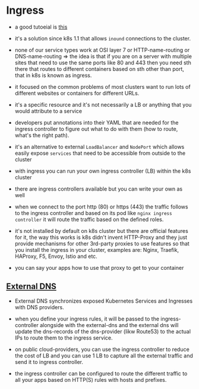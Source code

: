# Ingress

- a good tutoeial is [this](https://www.getambassador.io/docs/edge-stack/latest/topics/concepts/kubernetes-network-architecture/)

- it's a solution since k8s 1.1 that allows `inound` connections to the cluster.

- none of our service types work at OSI layer 7 or HTTP-name-routing or DNS-name-routing => the idea is that if you are on a server with multiple sites that need to use the same ports like 80 and 443 then you need sth there that routes to different containers based on sth other than port, that in k8s is known as ingress.

- it focused on the common problems of most clusters want to run lots of different websites or containers for different URLs.

- it's a specific resource and it's not necessarily a LB or anything that you would attribute to a service

- developers put annotations into their YAML that are needed for the ingress controller to figure out what to do with them (how to route, what's the right path).

- it's an alternative to external `LoadBalancer` and `NodePort` which allows easily expose `services` that need to be accessible from outside to the cluster

- with ingress you can run your own ingress controller (LB) within the k8s cluster

- there are ingress controllers available but you can write your own as well

- when we connect to the port http (80) or https (443) the traffic follows to the ingress controller and based on its pod like `nginx ingress controller` it will route the traffic based on the defined roles.

- it's not installed by default on k8s cluster but there are official features for it, the way this works is k8s didn't invent HTTP-Proxy and they just provide mechanisms for other 3rd-party proxies to use features so that you install the ingress in your cluster, examples are: Nginx, Traefik, HAProxy, F5, Envoy, Istio and etc.

- you can say your apps how to use that proxy to get to your container

## [External DNS](https://github.com/kubernetes-sigs/external-dns)

- External DNS synchronizes exposed Kubernetes Services and Ingresses with DNS providers.

- when you define your ingress rules, it will be passed to the ingress-controller alongside with the external-dns and the external dns will update the dns-records of the dns-provider (likw Route53) to the actual IPs to route them to the ingress service.

- on public cloud-providers, you can use the ingress controller to reduce the cost of LB and you can use 1 LB to capture all the external traffic and send it to ingress controller.

- the ingress controller can be configured to route the different traffic to all your apps based on HTTP(S) rules with hosts and prefixes.
